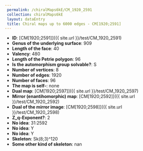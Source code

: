 ```yaml
--- 
 permalink: /chiralMaps6kE/CM_1920_2591 
 collection: chiralMaps6kE
 layout: dataEntry
 title: Chiral maps up to 6000 edges - CM[1920;2591]
---
```


- **ID**: [CM[1920;2591]]({{ site.url }}/test/CM_1920_2591)
- **Genus of the underlying surface**: 909
- **Length of the face**: 40
- **Valency**: 480
- **Length of the Petrie polygon**: 96
- **Is the automorphism group solvable?**: S
- **Number of vertices**: 8
- **Number of edges**: 1920
- **Number of faces**: 96
- **The map is self-**: none
- **Dual map**: [CM[1920;2597]]({{ site.url }}/test/CM_1920_2597)
- **Mirror (enantihomorphic) map**: [CM[1920;2592]]({{ site.url }}/test/CM_1920_2592)
- **Dual of the mirror image**: [CM[1920;2598]]({{ site.url }}/test/CM_1920_2598)
- **Z_q-Exponent?**: 2
- **No idea**:  31:2592
- **No idea**: Y
- **No idea**: Y
- **Skeleton**: Sk(8;3)^120
- **Some other kind of skeleton**: nan

